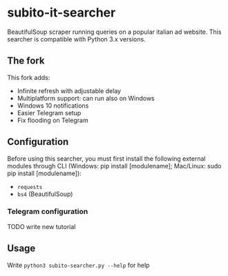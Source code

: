 # subito-it-searcher

BeautifulSoup scraper running queries on a popular italian ad website.
This searcher is compatible with Python 3.x versions.

## The fork
This fork adds:
* Infinite refresh with adjustable delay
* Multiplatform support: can run also on Windows
* Windows 10 notifications
* Easier Telegram setup
* Fix flooding on Telegram

## Configuration
Before using this searcher, you must first install the following external modules through CLI (Windows: pip install [modulename]; Mac/Linux: sudo pip install [modulename]):
* `requests`
* `bs4` (BeautifulSoup)

### Telegram configuration
TODO write new tutorial

## Usage
Write `python3 subito-searcher.py --help` for help
